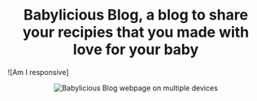 <h1 align="center">Babylicious Blog, a blog to share your recipies that you made with love for your baby</h1>

![Am I responsive]<p align="center"><img src="./static/extras/amIresponsive.png"
        alt="Babylicious Blog webpage on multiple devices"></p>